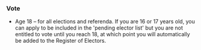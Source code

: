 ###  Vote  

  * Age 18 – for all elections and referenda. If you are 16 or 17 years old, you can apply to be included in the 'pending elector list' but you are not entitled to vote until you reach 18, at which point you will automatically be added to the Register of Electors. 
